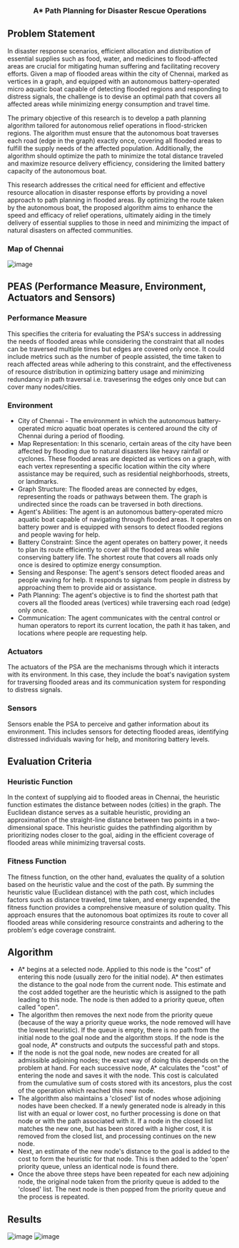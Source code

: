 <div align="center">
  <h3 align="center">A* Path Planning for Disaster Rescue Operations</h3>
</div>

<!-- Problem Statement -->
## Problem Statement
In disaster response scenarios, efficient allocation and distribution of essential supplies such as food, water, and medicines to flood-affected areas are crucial for mitigating human suffering and facilitating recovery efforts. Given a map of flooded areas within the city of Chennai, marked as vertices in a graph, and equipped with an autonomous battery-operated micro aquatic boat capable of detecting flooded regions and responding to distress signals, the challenge is to devise an optimal path that covers all affected areas while minimizing energy consumption and travel time.

The primary objective of this research is to develop a path planning algorithm tailored for autonomous relief operations in flood-stricken regions. The algorithm must ensure that the autonomous boat traverses each road (edge in the graph) exactly once, covering all flooded areas to fulfill the supply needs of the affected population. Additionally, the algorithm should optimize the path to minimize the total distance traveled and maximize resource delivery efficiency, considering the limited battery capacity of the autonomous boat.

This research addresses the critical need for efficient and effective resource allocation in disaster response efforts by providing a novel approach to path planning in flooded areas. By optimizing the route taken by the autonomous boat, the proposed algorithm aims to enhance the speed and efficacy of relief operations, ultimately aiding in the timely delivery of essential supplies to those in need and minimizing the impact of natural disasters on affected communities.

### Map of Chennai
![image](https://github.com/TrishamBP/Rescue-Disaster-AStar-PathPlanning/assets/91331117/9e763c59-b2f1-455c-8a1c-bce044ebf559)

<!-- PEAS -->
## PEAS (Performance Measure, Environment, Actuators and Sensors)
### Performance Measure
This specifies the criteria for evaluating the PSA's success in addressing the needs of flooded areas while considering the constraint that all nodes can be traversed multiple times but edges are covered only once. It could include metrics such as the number of people assisted, the time taken to reach affected areas while adhering to this constraint, and the effectiveness of resource distribution in optimizing battery usage and minimizing redundancy in path traversal i.e. traveserinsg the edges only once but can cover many nodes/cities.
### Environment
* City of Chennai - The environment in which the autonomous battery-operated micro aquatic boat operates is centered around the city of Chennai during a period of flooding.
* Map Representation: In this scenario, certain areas of the city have been affected by flooding due to natural disasters like heavy rainfall or cyclones. These flooded areas are depicted as vertices on a graph, with each vertex representing a specific location within the city where assistance may be required, such as residential neighborhoods, streets, or landmarks.
* Graph Structure: The flooded areas are connected by edges, representing the roads or pathways between them. The graph is undirected since the roads can be traversed in both directions.
* Agent's Abilities: The agent is an autonomous battery-operated micro aquatic boat capable of navigating through flooded areas. It operates on battery power and is equipped with sensors to detect flooded regions and people waving for help.
* Battery Constraint: Since the agent operates on battery power, it needs to plan its route efficiently to cover all the flooded areas while conserving battery life. The shortest route that covers all roads only once is desired to optimize energy consumption.
* Sensing and Response: The agent's sensors detect flooded areas and people waving for help. It responds to signals from people in distress by approaching them to provide aid or assistance.
* Path Planning: The agent's objective is to find the shortest path that covers all the flooded areas (vertices) while traversing each road (edge) only once.
* Communication: The agent communicates with the central control or human operators to report its current location, the path it has taken, and locations where people are requesting help.
### Actuators
The actuators of the PSA are the mechanisms through which it interacts with its environment. In this case, they include the boat's navigation system for traversing flooded areas and its communication system for responding to distress signals.
### Sensors
Sensors enable the PSA to perceive and gather information about its environment. This includes sensors for detecting flooded areas, identifying distressed individuals waving for help, and monitoring battery levels.

## Evaluation Criteria
### Heuristic Function
In the context of supplying aid to flooded areas in Chennai, the heuristic function estimates the distance between nodes (cities) in the graph. The Euclidean distance serves as a suitable heuristic, providing an approximation of the straight-line distance between two points in a two-dimensional space. This heuristic guides the pathfinding algorithm by prioritizing nodes closer to the goal, aiding in the efficient coverage of flooded areas while minimizing traversal costs.
### Fitness Function
The fitness function, on the other hand, evaluates the quality of a solution based on the heuristic value and the cost of the path. By summing the heuristic value (Euclidean distance) with the path cost, which includes factors such as distance traveled, time taken, and energy expended, the fitness function provides a comprehensive measure of solution quality. This approach ensures that the autonomous boat optimizes its route to cover all flooded areas while considering resource constraints and adhering to the problem's edge coverage constraint.

## Algorithm
* A* begins at a selected node. Applied to this node is the "cost" of entering this node (usually zero for the initial node). A* then estimates the distance to the goal node from the current node. This estimate and the cost added together are the heuristic which is assigned to the path leading to this node. The node is then added to a priority queue, often called "open".
* The algorithm then removes the next node from the priority queue (because of the way a priority queue works, the node removed will have the lowest heuristic). If the queue is empty, there is no path from the initial node to the goal node and the algorithm stops. If the node is the goal node, A* constructs and outputs the successful path and stops.
* If the node is not the goal node, new nodes are created for all admissible adjoining nodes; the exact way of doing this depends on the problem at hand. For each successive node, A* calculates the "cost" of entering the node and saves it with the node. This cost is calculated from the cumulative sum of costs stored with its ancestors, plus the cost of the operation which reached this new node.
* The algorithm also maintains a 'closed' list of nodes whose adjoining nodes have been checked. If a newly generated node is already in this list with an equal or lower cost, no further processing is done on that node or with the path associated with it. If a node in the closed list matches the new one, but has been stored with a higher cost, it is removed from the closed list, and processing continues on the new node.
* Next, an estimate of the new node's distance to the goal is added to the cost to form the heuristic for that node. This is then added to the 'open' priority queue, unless an identical node is found there.
* Once the above three steps have been repeated for each new adjoining node, the original node taken from the priority queue is added to the 'closed' list. The next node is then popped from the priority queue and the process is repeated.

## Results
![image](https://github.com/TrishamBP/Rescue-Disaster-AStar-PathPlanning/assets/91331117/3bc8478f-0e61-4d9a-887a-75cdc6689518)
![image](https://github.com/TrishamBP/Rescue-Disaster-AStar-PathPlanning/assets/91331117/e0443d02-a961-4bd7-82ac-4d11fb447970)


